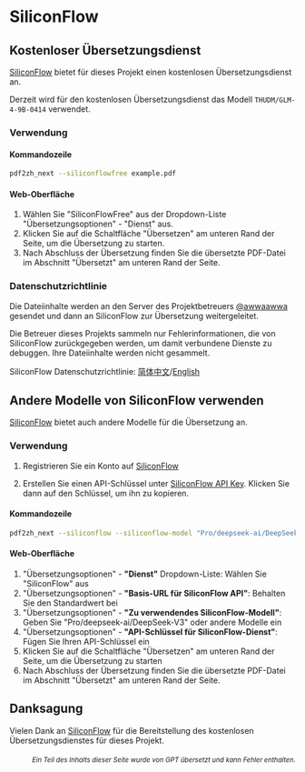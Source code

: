 # SiliconFlow

## Kostenloser Übersetzungsdienst

[SiliconFlow](https://siliconflow.cn) bietet für dieses Projekt einen kostenlosen Übersetzungsdienst an.

Derzeit wird für den kostenlosen Übersetzungsdienst das Modell `THUDM/GLM-4-9B-0414` verwendet.

### Verwendung

#### Kommandozeile

```bash
pdf2zh_next --siliconflowfree example.pdf 
```

#### Web-Oberfläche

1. Wählen Sie "SiliconFlowFree" aus der Dropdown-Liste "Übersetzungsoptionen" - "Dienst" aus.
2. Klicken Sie auf die Schaltfläche "Übersetzen" am unteren Rand der Seite, um die Übersetzung zu starten.
3. Nach Abschluss der Übersetzung finden Sie die übersetzte PDF-Datei im Abschnitt "Übersetzt" am unteren Rand der Seite.


### Datenschutzrichtlinie

Die Dateiinhalte werden an den Server des Projektbetreuers [@awwaawwa](https://github.com/awwaawwa) gesendet und dann an SiliconFlow zur Übersetzung weitergeleitet.

Die Betreuer dieses Projekts sammeln nur Fehlerinformationen, die von SiliconFlow zurückgegeben werden, um damit verbundene Dienste zu debuggen. Ihre Dateiinhalte werden nicht gesammelt.

SiliconFlow Datenschutzrichtlinie: [简体中文](https://docs.siliconflow.cn/cn/legals/privacy-policy)/[English](https://docs.siliconflow.cn/en/legals/privacy-policy)



## Andere Modelle von SiliconFlow verwenden

[SiliconFlow](https://siliconflow.cn) bietet auch andere Modelle für die Übersetzung an.

### Verwendung

1. Registrieren Sie ein Konto auf [SiliconFlow](https://siliconflow.cn)

2. Erstellen Sie einen API-Schlüssel unter [SiliconFlow API Key](https://cloud.siliconflow.cn/me/account/ak). Klicken Sie dann auf den Schlüssel, um ihn zu kopieren.

#### Kommandozeile

```bash
pdf2zh_next --siliconflow --siliconflow-model "Pro/deepseek-ai/DeepSeek-V3" --siliconflow-api-key <your-api-key> example.pdf
```

#### Web-Oberfläche

1. "Übersetzungsoptionen" - **"Dienst"** Dropdown-Liste: Wählen Sie "SiliconFlow" aus  
2. "Übersetzungsoptionen" - **"Basis-URL für SiliconFlow API"**: Behalten Sie den Standardwert bei  
3. "Übersetzungsoptionen" - **"Zu verwendendes SiliconFlow-Modell"**: Geben Sie "Pro/deepseek-ai/DeepSeek-V3" oder andere Modelle ein  
4. "Übersetzungsoptionen" - **"API-Schlüssel für SiliconFlow-Dienst"**: Fügen Sie Ihren API-Schlüssel ein  
5. Klicken Sie auf die Schaltfläche "Übersetzen" am unteren Rand der Seite, um die Übersetzung zu starten  
6. Nach Abschluss der Übersetzung finden Sie die übersetzte PDF-Datei im Abschnitt "Übersetzt" am unteren Rand der Seite.


## Danksagung

Vielen Dank an [SiliconFlow](https://siliconflow.cn) für die Bereitstellung des kostenlosen Übersetzungsdienstes für dieses Projekt.

<div align="right"> 
<h6><small>Ein Teil des Inhalts dieser Seite wurde von GPT übersetzt und kann Fehler enthalten.</small></h6>